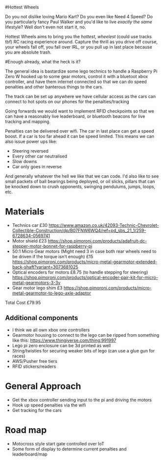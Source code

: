 #Hottest Wheels

Do you not dislike loving Mario Kart? Do you even like Need 4 Speed? Do you particularly fancy Paul Walker and you'd like to live _exactly the same_ lifestyle? Well don't even not start it, no.

Hottest Wheels aims to bring you the _hottest_, _wheelest_ (could use tracks tbf) RC racing experience around. Capture the thrill as you drive off course, your wheels fall off, you fall over IRL, or you pull up in last place because you are absolute trash.

#Enough already, what the heck is it?

The general idea is bastardize some lego technics to handle a Raspberry Pi Zero W hooked up to some gear motors, control it with a bluetoot xbox controller, and have them internet connected so that we can do speed penalties and other banterous things to the cars.

The track can be set up anywhere we have cellular access as the cars can connect to hot spots on our phones for the penalties/tracking

Going forwards we would want to implement RFID checkpoints so that we can have a reasonably live leaderboard, or bluetooth beacons for live tracking and mapping.

Penalties can be delivered over wifi. The car in last place can get a speed boost. If a car is too far ahead it can be speed limited. This means we can also issue power ups like:

- Steering reversed
- Every other car neutralised
- Slow downs
- Car only goes in reverse

And generally whatever the hell we like that we can code. I'd also like to see small packets of ball bearings being deployed, or oil slicks, pillars that can be knocked down to crush opponents, swinging pendulums, jumps, loops, etc.

# Materials

- Technics car £30
https://www.amazon.co.uk/42093-Technic-Chevrolet-Collectible-Construction/dp/B07FNW6WQ4/ref=pd_sbs_21_1/259-6728634-0569741
- Motor shield £23
https://shop.pimoroni.com/products/adafruit-dc-stepper-motor-bonnet-for-raspberry-pi
- 50:1 Micro Gear motors (Might need 3 in case both rear wheels need to be driven if the torque isn't enough) £15
https://shop.pimoroni.com/products/micro-metal-gearmotor-extended-back-shaft?variant=3073681025
- Optical encoders for motors £8.75 (to handle stepping for steering)
https://shop.pimoroni.com/products/optical-encoder-pair-kit-for-micro-metal-gearmotors-3-3v
- Gear motor lego shim £3
https://shop.pimoroni.com/products/micro-metal-gearmotor-to-lego-axle-adaptor

Total Cost £79.95

## Additional components
- I think we all own xbox one controllers
- Gearmotor housing to connect to the lego can be ripped from something like this: https://www.thingiverse.com/thing:991997
- Lego pi zero enclosure can be 3d printed as well
- String/twisties for securing weaker bits of lego (can use a glue gun for races)
- AWS/Pusher free tiers
- RFID stickers/readers

# General Approach

- Get the xbox controller sending input to the pi and driving the motors
- Hook up speed penalties via the wifi
- Get tracking for the cars

# Road map

- Motocross style start gate controlled over IoT
- Some form of display to determine current penalties and leaderboard/map
